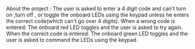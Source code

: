 About the project :
The user is asked to enter a 4 digit code and can't turn on ,turn off , or toggle the onboard LEDs using the keypad unless he enters the correct code(which can't go over 4 digits).
When a wrong code is entered: The onboard red LED toggles and the user is asked to try again.
When the correct code is entered: The onboard green LED toggles and the user is asked to command the LEDs using the keypad.
